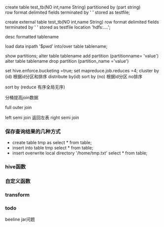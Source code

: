 create table test_tb(NO int,name String) partitioned by (part string)  
row format delimited fields terminated by ' ' stored as testfile;

create external table test_tb(NO int,name String)
row format delimited fields terminated by ' ' stored as testfile
location 'hdfs:....';

desc formatted tablename

load data inpath '$pwd' into/over table tablename;

show partitions;
alter table tablename add partition (partitionname= 'value')
alter table tablename drop partition (partition_name ='value')

  
  
set hive.enforce.bucketing =true;
set mapreduce.job.reduces =4;
cluster by (id)  根据id分区和排序
distribute by(id) sort by (no) 根据id分区 no排序

sort by (reduce 有序全局无序)

分桶提高join数据


full outer join 

left semi join 返回左表
right semi join


### 保存查询结果的几种方式
- create table tmp as select * from table;
- insert into table tmp select * from table;
- insert overwrite  local directory '/home/tmp.txt' select * from table;


### hive函数
### 自定义函数
### transform
  

 
 ### todo 
 beeline jar问题



